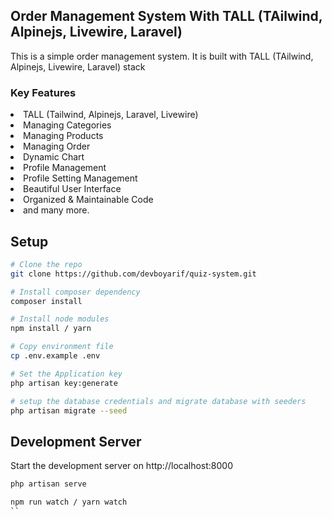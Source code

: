 ## Order Management System With TALL (TAilwind, Alpinejs, Livewire, Laravel)
This is a simple order management system. It is built with TALL (TAilwind, Alpinejs, Livewire, Laravel) stack 

### Key Features
<li>TALL (Tailwind, Alpinejs, Laravel, Livewire)</li>
<li>Managing Categories</li>
<li>Managing Products</li>
<li>Managing Order</li>
<li>Dynamic Chart</li>
<li>Profile Management</li>
<li>Profile Setting Management</li>
<li>Beautiful User Interface</li>
<li>Organized & Maintainable Code</li>
<li> and many more. </li>

## Setup
```bash
# Clone the repo
git clone https://github.com/devboyarif/quiz-system.git

# Install composer dependency
composer install

# Install node modules 
npm install / yarn

# Copy environment file
cp .env.example .env

# Set the Application key
php artisan key:generate

# setup the database credentials and migrate database with seeders
php artisan migrate --seed

```

## Development Server

Start the development server on http://localhost:8000

```bash
php artisan serve
```
```bash
npm run watch / yarn watch
``
